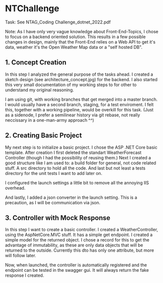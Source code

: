 # NTChallenge

Task: See NTAG_Coding Challenge_dotnet_2022.pdf

Note: As I have only very vague knowledge about Front-End-Topics, I chose to focus on a backend oriented solution.
This results in a few possible changes in design, mainly that the Front-End relies on a Web API to get it's data,
weather it's the Open Weather Map data or a "self hosted DB".

## 1. Concept Creation

In this step I analyzed the general purpose of the tasks ahead. I created a sketch design (see architecture_concept.jpg) for the backend.
I also started this very small documentation of my working steps to for other to understand my original reasoning.

I am using git, with working branches that get merged into a master branch. I would usually have a second branch, staging, for a test enviroment.
I felt this, together with a working pipeline, would be overkill for this task. (Just as a sidenode, I prefer a semilinear history via git rebase, not really neccissary in a one-man-army approach ^^)

## 2. Creating Basic Project

My next step is to initialize a basic project. I chose the ASP .NET Core basic template. After creation I first deleted the standart WeatherForecast Controller (though I had the possibility of reusing them.)
Next I created a good structure like I am used to: a build folder for general, not code related stuff. A src directory to hold all the code. And last but not least a tests directory for the unit tests I want to add later on.

I configured the launch settings a little bit to remove all the annoying IIS overhead.

And lastly, I added a json converter in the launch setting. This is a precaution, as I will be communication via json.

## 3. Controller with Mock Response

In this step I want to create a basic controller.
I created a WeatherController, using the AspNetCore.MVC stuff. It has a simple get endpoint. I created a simple model for the returned object. I chose a record for this to get the advantage of immutability, as these are only data objects that will be returned to the outside.
Currently this dto has only one attribute, but more will follow later.

Now, when launched, the controller is automatically registered and the endpoint can be tested in the swagger gui. It will always return the fake response I created.
